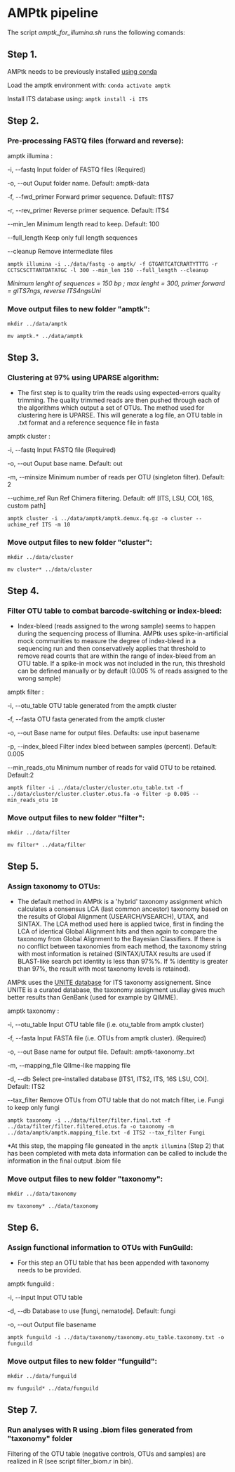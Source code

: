 # AMPtk pipeline

The script *amptk_for_illumina.sh* runs the following comands:


## Step 1. 

AMPtk needs to be previously installed [using conda](https://amptk.readthedocs.io/en/latest/index.html) 

Load the amptk environment with: `conda activate amptk`

Install ITS database using: `amptk install -i ITS`
 

## Step 2. 
### Pre-processing FASTQ files (forward and reverse): 

amptk illumina <arguments>: 

-i, --fastq Input folder of FASTQ files (Required)

-o, --out Ouput folder name. Default: amptk-data

-f, --fwd_primer Forward primer sequence. Default: fITS7

-r, --rev_primer Reverse primer sequence. Default: ITS4

--min_len Minimum length read to keep. Default: 100

--full_length Keep only full length sequences

--cleanup Remove intermediate files

`amptk illumina -i ../data/fastq -o amptk/ -f GTGARTCATCRARTYTTTG -r CCTSCSCTTANTDATATGC -l 300 --min_len 150 --full_length --cleanup`

*Minimum lenght of sequences = 150 bp ; max lenght = 300, primer forward = gITS7ngs, reverse ITS4ngsUni*


### Move output files to new folder "amptk":

`mkdir ../data/amptk`

`mv amptk.* ../data/amptk`


## Step 3. 
### Clustering at 97% using UPARSE algorithm: 

* The first step is to quality trim the reads using expected-errors quality trimming. The quality trimmed reads are then pushed through each of the algorithms which output a set of OTUs. The method used for clustering here is UPARSE. This will generate a log file, an OTU table in .txt format and a reference sequence file in fasta

amptk cluster <arguments>: 

-i, --fastq Input FASTQ file (Required)

-o, --out Ouput base name. Default: out

-m, --minsize Minimum number of reads per OTU (singleton filter). Default: 2

--uchime_ref Run Ref Chimera filtering. Default: off [ITS, LSU, COI, 16S, custom path]

`amptk cluster -i ../data/amptk/amptk.demux.fq.gz -o cluster --uchime_ref ITS -m 10`


### Move output files to new folder "cluster":

`mkdir ../data/cluster`

`mv cluster* ../data/cluster`

## Step 4. 
### Filter OTU table to combat barcode-switching or index-bleed:

* Index-bleed (reads assigned to the wrong sample) seems to happen during the sequencing process of Illumina. AMPtk uses spike-in-artificial mock communities to measure the degree of index-bleed in a sequencing run and then conservatively applies that threshold to remove read counts that are within the range of index-bleed from an OTU table. If a spike-in mock was not included in the run, this threshold can be defined manually or by default (0.005 % of reads assigned to the wrong sample)

amptk filter <arguments>:

-i, --otu_table OTU table generated from the amptk cluster

-f, --fasta OTU fasta generated from the amptk cluster

-o, --out Base name for output files. Defaults: use input basename

-p, --index_bleed Filter index bleed between samples (percent). Default: 0.005

--min_reads_otu Minimum number of reads for valid OTU to be retained. Default:2


`amptk filter -i ../data/cluster/cluster.otu_table.txt -f ../data/cluster/cluster.cluster.otus.fa -o filter -p 0.005 --min_reads_otu 10`


### Move output files to new folder "filter": 

`mkdir ../data/filter`

`mv filter* ../data/filter`



## Step 5.
### Assign taxonomy to OTUs:

* The default method in AMPtk is a 'hybrid' taxonomy assignment which calculates a consensus LCA (last common ancestor) taxonomy based on the results of Global Alignment (USEARCH/VSEARCH), UTAX, and SINTAX. The LCA method used here is applied twice, first in finding the LCA of identical Global Alignment hits and then again to compare the taxonomy from Global Alignment to the Bayesian Classifiers. If there is no conflict between taxonomies from each method, the taxonomy string with most information is retained (SINTAX/UTAX results are used if BLAST-like search pct identity is less than 97%%. If % identity is greater than 97%, the result with most taxonomy levels is retained).

AMPtk uses the [UNITE database](https://unite.ut.ee/) for ITS taxonomy assignement. Since UNITE is a curated database, the taxonomy assignment usullay gives much better results than GenBank (used for example by QIMME).

amptk taxonomy <arguments>:

-i, --otu_table Input OTU table file (i.e. otu_table from amptk cluster)

-f, --fasta Input FASTA file (i.e. OTUs from amptk cluster). (Required)

-o, --out Base name for output file. Default: amptk-taxonomy.<method>.txt
 
-m, --mapping_file QIIme-like mapping file

-d, --db Select pre-installed database [ITS1, ITS2, ITS, 16S LSU, COI]. Default: ITS2

--tax_filter Remove OTUs from OTU table that do not match filter, i.e. Fungi to keep only fungi


`amptk taxonomy -i ../data/filter/filter.final.txt -f ../data/filter/filter.filtered.otus.fa -o taxonomy -m ../data/amptk/amptk.mapping_file.txt -d ITS2 --tax_filter Fungi`

*At this step, the mapping file geneated in the `amptk illumina` (Step 2) that has been completed with meta data information can be called to include the information in the final output .biom file

### Move output files to new folder "taxonomy":

`mkdir ../data/taxonomy`

`mv taxonomy* ../data/taxonomy`

## Step 6. 
### Assign functional information to OTUs with FunGuild:

* For this step an OTU table that has been appended with taxonomy needs to be provided.

amptk funguild <arguments>:

-i, --input Input OTU table

-d, --db Database to use [fungi, nematode]. Default: fungi

-o, --out Output file basename

`amptk funguild -i ../data/taxonomy/taxonomy.otu_table.taxonomy.txt -o funguild`

### Move output files to new folder "funguild":

`mkdir ../data/funguild`

`mv funguild* ../data/funguild`

## Step 7. 
### Run analyses with R using .biom files generated from "taxonomy" folder

Filtering of the OTU table (negative controls, OTUs and samples) are realized in R (see script filter_biom.r in bin).
